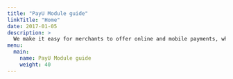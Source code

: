 ```yaml
---
title: "PayU Module guide"
linkTitle: "Home"
date: 2017-01-05
description: >
  We make it easy for merchants to offer online and mobile payments, while taking away the burden of integrating with multiple payment providers.
menu:
  main:
    name: PayU Module guide
    weight: 40     
---
```

